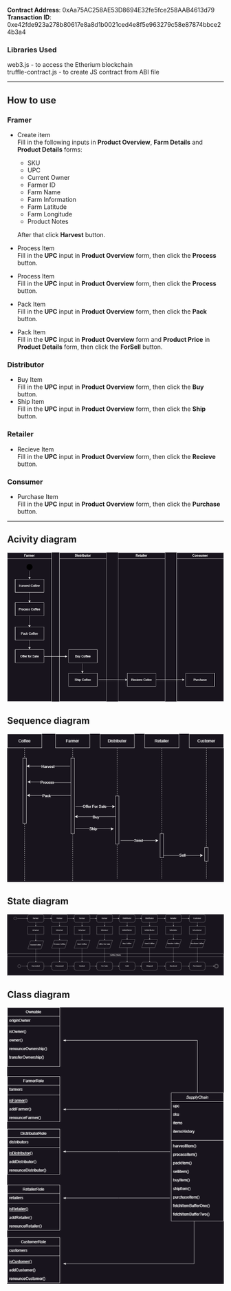**Contract Address**: 0xAa75AC258AE53D8694E32fe5fce258AAB4613d79 \
**Transaction ID**: 0xe42fde923a278b80617e8a8d1b0021ced4e8f5e963279c58e87874bbce24b3a4

<h3>Libraries Used</h3>

web3.js - to access the Etherium blockchain \
truffle-contract.js - to create JS contract from ABI file

---
<h2>How to use</h2>

<h3>Framer</h3>

- Create item \
    Fill in the following inputs in **Product Overview**, **Farm Details** and **Product Details** forms:
    - SKU
    - UPC
    - Current Owner
    - Farmer ID
    - Farm Name
    - Farm Information
    - Farm Latitude
    - Farm Longitude
    - Product Notes

    After that click **Harvest** button.
- Process Item\
  Fill in the **UPC** input in **Product Overview** form, then click the **Process** button.
 - Process Item\
  Fill in the **UPC** input in **Product Overview** form, then click the **Process** button.
 - Pack Item\
  Fill in the **UPC** input in **Product Overview** form, then click the **Pack** button.
 - Pack Item\
  Fill in the **UPC** input in **Product Overview** form and **Product Price** in **Product Details** form, then click the **ForSell** button.

<h3>Distributor</h3>

- Buy Item\
  Fill in the **UPC** input in **Product Overview** form, then click the **Buy** button.
- Ship Item\
  Fill in the **UPC** input in **Product Overview** form, then click the **Ship** button.

<h3>Retailer</h3>

- Recieve Item\
  Fill in the **UPC** input in **Product Overview** form, then click the **Recieve** button.

<h3>Consumer</h3>

- Purchase Item\
  Fill in the **UPC** input in **Product Overview** form, then click the **Purchase** button.

---

<h2>Acivity diagram</h2>

![Acivity diagram](./diagrams/activity.png)

<h2>Sequence diagram</h2>

![Sequence diagram](./diagrams/sequence.png)

<h2>State diagram</h2>

![State diagram](./diagrams/state.png)

<h2>Class diagram</h2>

![Class diagram](./diagrams/class.png)